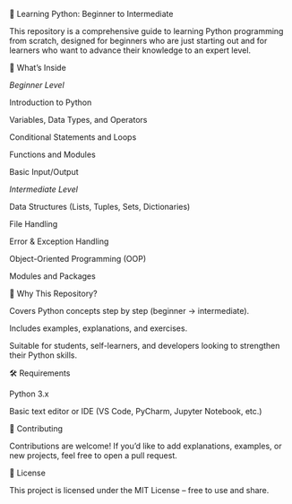 🐍 Learning Python: Beginner to Intermediate

This repository is a comprehensive guide to learning Python programming from scratch, designed for beginners who are just starting out and for learners who want to advance their knowledge to an expert level.


📌 What’s Inside


*Beginner Level*

Introduction to Python

Variables, Data Types, and Operators

Conditional Statements and Loops

Functions and Modules

Basic Input/Output


*Intermediate Level*

Data Structures (Lists, Tuples, Sets, Dictionaries)

File Handling

Error & Exception Handling

Object-Oriented Programming (OOP)

Modules and Packages


🚀 Why This Repository?

Covers Python concepts step by step (beginner → intermediate).

Includes examples, explanations, and exercises.

Suitable for students, self-learners, and developers looking to strengthen their Python skills.

🛠️ Requirements

Python 3.x

Basic text editor or IDE (VS Code, PyCharm, Jupyter Notebook, etc.)


🌟 Contributing

Contributions are welcome! If you’d like to add explanations, examples, or new projects, feel free to open a pull request.


📌 License

This project is licensed under the MIT License – free to use and share.
